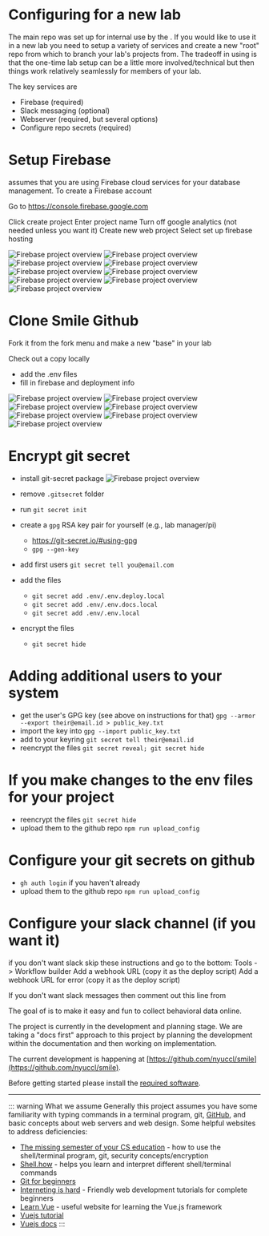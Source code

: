 # Configuring for a new lab

The main <SmileText/> repo was set up for internal use by the [<GureckisLabText/>](https://gureckislab.org). 
If you would like to use it in a new lab you need to setup a variety of services and create a new "root" repo from which to branch your lab's projects from.  The tradeoff in using <SmileText/> is that the one-time lab setup can be a little more involved/technical but then things work relatively seamlessly for members of your lab.

The key services are
- Firebase (required)
- Slack messaging (optional)
- Webserver (required, but several options)
- Configure repo secrets (required)



# Setup Firebase

<SmileText/> assumes that you are using Firebase cloud services for your database management.  To create a Firebase account 

Go to https://console.firebase.google.com

Click create project
Enter project name
Turn off google analytics (not needed unless you want it)
Create new web project
Select set up firebase hosting

![Firebase project overview](/images/labconfig-firebase-newproject-1.png)
![Firebase project overview](/images/labconfig-firebase-nameproject-2.png)
![Firebase project overview](/images/labconfig-firebase-analytics-3.png)
![Firebase project overview](/images/labconfig-firebase-console-4.png)
![Firebase project overview](/images/labconfig-firebase-addwebapp-5.png)
![Firebase project overview](/images/labconfig-firebase-credentials-6.png)
![Firebase project overview](/images/labconfig-firebase-firebase-hosting-tools-7.png)
![Firebase project overview](/images/labconfig-firebase-firebase-hosting-tools-7b.png)
![Firebase project overview](/images/labconfig-firebase-project-8.png)

# Clone Smile Github

Fork it from the fork menu and make a new "base" in your lab

Check out a copy locally

- add the .env files
- fill in firebase and deployment info

![Firebase project overview](/images/labconfig-github-fork.png)
![Firebase project overview](/images/labconfig-github-clone.png)
![Firebase project overview](/images/labconfig-github-overview.png)
![Firebase project overview](/images/labconfig-github-clone-commandline.png)
![Firebase project overview](/images/labconfig-github-envdeploy.png)
![Firebase project overview](/images/labconfig-github-envlocalfile.png)
![Firebase project overview](/images/labconfig-github-envlocalfile2.png)

# Encrypt git secret

- install git-secret package
![Firebase project overview](/images/labconfig-gitsecret-brew.png)

- remove `.gitsecret` folder
- run `git secret init`

- create a `gpg` RSA key pair for yourself (e.g., lab manager/pi)
    - https://git-secret.io/#using-gpg
    - `gpg --gen-key`

- add first users `git secret tell you@email.com`
- add the files
    - `git secret add .env/.env.deploy.local`
    - `git secret add .env/.env.docs.local`
    - `git secret add .env/.env.local`
- encrypt the files
    - `git secret hide`

# Adding additional users to your system

- get the user's GPG key (see above on instructions for that)
    `gpg --armor --export their@email.id > public_key.txt`
- import the key into `gpg --import public_key.txt`
- add to your keyring `git secret tell their@email.id`
- reencrypt the files `git secret reveal; git secret hide`

# If you make changes to the env files for your project
- reencrypt the files `git secret hide`
- upload them to the github repo `npm run upload_config`

# Configure your git secrets on github
- `gh auth login` if you haven't already
- upload them to the github repo `npm run upload_config`


# Configure your slack channel (if you want it)
if you don't want slack skip these instructions and go to the bottom:
Tools -> Workflow builder
Add a webhook URL (copy it as the deploy script)
Add a webhook URL for error (copy it as the deploy script)

If you don't want slack messages then comment out this line from



The goal of <SmileText/> is to make it easy and fun to collect behavioral data online.

The project is currently in the development and planning stage. We are taking a "docs first" approach to this project by planning the development within the documentation and then working on implementation. 

The current development is happening at [https://github.com/nyuccl/smile](https://github.com/nyuccl/smile).

Before getting started please install the [required software](/requirements).

--- 

::: warning What we assume
Generally this project assumes you have some familiarity with typing commands in a terminal program, git, [GitHub](https://github.com), and basic concepts about web servers and web design.  Some helpful websites to address deficiencies:

- [The missing semester of your CS education](https://missing.csail.mit.edu) - how to use the shell/terminal program, git, security concepts/encryption
- [Shell.how](https://www.shell.how) - helps you learn and interpret different shell/terminal commands
- [Git for beginners](https://medium.com/dwarsoft/git-for-beginners-part-i-basic-git-concepts-a7beb5a136d)
- [Interneting is hard](https://www.internetingishard.com) - Friendly web development tutorials for complete beginners
- [Learn Vue](https://learnvue.co) - useful website for learning the Vue.js framework
- [Vuejs tutorial](https://vuejs.org/tutorial/#step-1) 
- [Vuejs docs](https://vuejs.org/guide/introduction.html)
:::